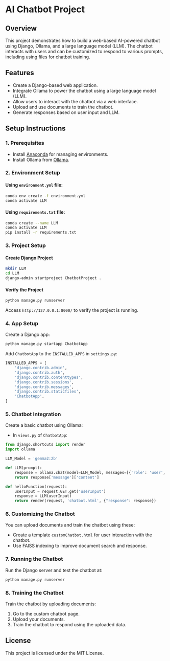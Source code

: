 
# AI Chatbot Project

## Overview
This project demonstrates how to build a web-based AI-powered chatbot using Django, Ollama, and a large language model (LLM). The chatbot interacts with users and can be customized to respond to various prompts, including using files for chatbot training.

## Features
- Create a Django-based web application.
- Integrate Ollama to power the chatbot using a large language model (LLM).
- Allow users to interact with the chatbot via a web interface.
- Upload and use documents to train the chatbot.
- Generate responses based on user input and LLM.

## Setup Instructions

### 1. Prerequisites
- Install [Anaconda](https://docs.anaconda.com/anaconda/install/) for managing environments.
- Install Ollama from [Ollama](https://ollama.com/download).

### 2. Environment Setup

#### Using `environment.yml` file:
```bash
conda env create -f environment.yml
conda activate LLM
```

#### Using `requirements.txt` file:
```bash
conda create --name LLM
conda activate LLM
pip install -r requirements.txt
```

### 3. Project Setup

#### Create Django Project
```bash
mkdir LLM
cd LLM
django-admin startproject ChatbotProject .
```

#### Verify the Project
```bash
python manage.py runserver
```
Access `http://127.0.0.1:8000/` to verify the project is running.

### 4. App Setup
Create a Django app:
```bash
python manage.py startapp ChatbotApp
```

Add `ChatbotApp` to the `INSTALLED_APPS` in `settings.py`:
```python
INSTALLED_APPS = [
    'django.contrib.admin',
    'django.contrib.auth',
    'django.contrib.contenttypes',
    'django.contrib.sessions',
    'django.contrib.messages',
    'django.contrib.staticfiles',
    'ChatbotApp',
]
```

### 5. Chatbot Integration
Create a basic chatbot using Ollama:
- In `views.py` of `ChatbotApp`:
```python
from django.shortcuts import render
import ollama

LLM_Model = 'gemma2:2b'

def LLM(prompt):
    response = ollama.chat(model=LLM_Model, messages=[{'role': 'user', 'content': prompt}])
    return response['message']['content']

def helloFunction(request):
    userInput = request.GET.get('userInput')
    response = LLM(userInput)
    return render(request, 'chatbot.html', {"response": response})
```

### 6. Customizing the Chatbot
You can upload documents and train the chatbot using these:
- Create a template `customChatbot.html` for user interaction with the chatbot.
- Use FAISS indexing to improve document search and response.

### 7. Running the Chatbot
Run the Django server and test the chatbot at:
```bash
python manage.py runserver
```

### 8. Training the Chatbot
Train the chatbot by uploading documents:
1. Go to the custom chatbot page.
2. Upload your documents.
3. Train the chatbot to respond using the uploaded data.

## License
This project is licensed under the MIT License.
